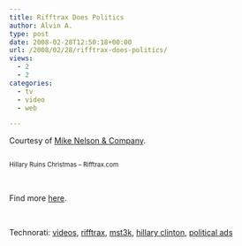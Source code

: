 ```yaml
---
title: Rifftrax Does Politics
author: Alvin A.
type: post
date: 2008-02-28T12:50:18+00:00
url: /2008/02/28/rifftrax-does-politics/
views:
  - 2
  - 2
categories:
  - tv
  - video
  - web

---
```

Courtesy of [Mike Nelson & Company][1].

<div class="wlWriterSmartContent" id="scid:5737277B-5D6D-4f48-ABFC-DD9C333F4C5D:3cb86a89-a48d-4a2e-bb98-3182baa51954" style="padding-right: 0px; display: inline; padding-left: 0px; float: none; padding-bottom: 0px; margin: 0px; padding-top: 0px">
  <div id="55d6184b-4d4c-4827-b40e-fc6b70f1d973" style="margin: 0px; padding: 0px; display: inline;">
    <div>
      <a href="http://www.youtube.com/watch?v=K50bKhktUGw&rel=1&border=0" target="_new"><img data-recalc-dims="1" decoding="async" src="https://i0.wp.com/alvinashcraft.azurewebsites.net/wp-content/uploads/2008/02/windowslivewriterrifftraxdoespolitics-6d95video9230448438a4.jpg?w=660" galleryimg="no" onload="var downlevelDiv = document.getElementById('55d6184b-4d4c-4827-b40e-fc6b70f1d973'); downlevelDiv.innerHTML = &quot;<div><object width=&quot;425&quot; height=&quot;350&quot;><param name=&quot;movie&quot; value=&quot;http://www.youtube.com/v/K50bKhktUGw&rel=1&border=0&quot;></param><param name=&quot;wmode&quot; value=&quot;transparent&quot;></param><embed src=&quot;http://www.youtube.com/v/K50bKhktUGw&rel=1&border=0&quot; type=&quot;application/x-shockwave-flash&quot; wmode=&quot;transparent&quot; width=&quot;425&quot; height=&quot;350&quot;></embed></object></div>&quot;;" alt="" /></a>
    </div>
  </div>
  
  <p>
    <label style="font-size:.8em;">Hillary Ruins Christmas &#8211; Rifftrax.com</label></div>
  </p>
  
  <p>
    &nbsp;
  </p>
  
  <p>
    Find more <a href="http://blog.rifftrax.com/2008/02/27/free-riffs/">here</a>.
  </p>
  
  <p>
    &nbsp;
  </p>
  
  <div class="wlWriterSmartContent" id="scid:d7bf807d-7bb0-458a-811f-90c51817d5c2:07f2db41-f5ba-4ee3-bdcf-c8de685a7e96" style="padding-right: 0px; display: inline; padding-left: 0px; padding-bottom: 0px; margin: 0px; padding-top: 0px">
    <p>
      <span class="TagSite">Technorati:</span> <a href="http://technorati.com/tag/videos" rel="tag" class="tag">videos</a>, <a href="http://technorati.com/tag/rifftrax" rel="tag" class="tag">rifftrax</a>, <a href="http://technorati.com/tag/mst3k" rel="tag" class="tag">mst3k</a>, <a href="http://technorati.com/tag/hillary+clinton" rel="tag" class="tag">hillary clinton</a>, <a href="http://technorati.com/tag/political+ads" rel="tag" class="tag">political ads</a><br /><!-- StartInsertedTags: videos, rifftrax, mst3k, hillary clinton, political ads :EndInsertedTags -->
    </p>
  </div>

 [1]: http://www.rifftrax.com/
